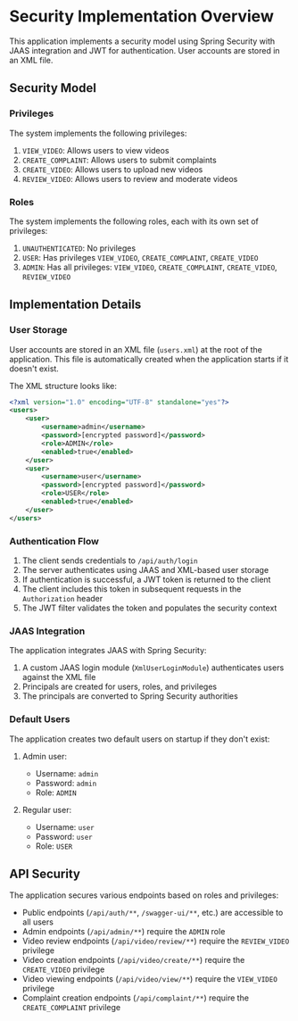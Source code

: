# Security Implementation Overview

This application implements a security model using Spring Security with JAAS integration and JWT for authentication. User accounts are stored in an XML file.

## Security Model

### Privileges

The system implements the following privileges:

1. `VIEW_VIDEO`: Allows users to view videos
2. `CREATE_COMPLAINT`: Allows users to submit complaints
3. `CREATE_VIDEO`: Allows users to upload new videos
4. `REVIEW_VIDEO`: Allows users to review and moderate videos

### Roles

The system implements the following roles, each with its own set of privileges:

1. `UNAUTHENTICATED`: No privileges
2. `USER`: Has privileges `VIEW_VIDEO`, `CREATE_COMPLAINT`, `CREATE_VIDEO`
3. `ADMIN`: Has all privileges: `VIEW_VIDEO`, `CREATE_COMPLAINT`, `CREATE_VIDEO`, `REVIEW_VIDEO`

## Implementation Details

### User Storage

User accounts are stored in an XML file (`users.xml`) at the root of the application. This file is automatically created when the application starts if it doesn't exist.

The XML structure looks like:

```xml
<?xml version="1.0" encoding="UTF-8" standalone="yes"?>
<users>
    <user>
        <username>admin</username>
        <password>[encrypted password]</password>
        <role>ADMIN</role>
        <enabled>true</enabled>
    </user>
    <user>
        <username>user</username>
        <password>[encrypted password]</password>
        <role>USER</role>
        <enabled>true</enabled>
    </user>
</users>
```

### Authentication Flow

1. The client sends credentials to `/api/auth/login`
2. The server authenticates using JAAS and XML-based user storage
3. If authentication is successful, a JWT token is returned to the client
4. The client includes this token in subsequent requests in the `Authorization` header
5. The JWT filter validates the token and populates the security context

### JAAS Integration

The application integrates JAAS with Spring Security:

1. A custom JAAS login module (`XmlUserLoginModule`) authenticates users against the XML file
2. Principals are created for users, roles, and privileges
3. The principals are converted to Spring Security authorities

### Default Users

The application creates two default users on startup if they don't exist:

1. Admin user:
   - Username: `admin`
   - Password: `admin`
   - Role: `ADMIN`

2. Regular user:
   - Username: `user`
   - Password: `user`
   - Role: `USER`

## API Security

The application secures various endpoints based on roles and privileges:

- Public endpoints (`/api/auth/**`, `/swagger-ui/**`, etc.) are accessible to all users
- Admin endpoints (`/api/admin/**`) require the `ADMIN` role
- Video review endpoints (`/api/video/review/**`) require the `REVIEW_VIDEO` privilege
- Video creation endpoints (`/api/video/create/**`) require the `CREATE_VIDEO` privilege
- Video viewing endpoints (`/api/video/view/**`) require the `VIEW_VIDEO` privilege
- Complaint creation endpoints (`/api/complaint/**`) require the `CREATE_COMPLAINT` privilege 
